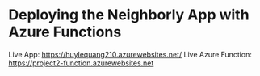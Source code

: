 # Deploying the Neighborly App with Azure Functions

Live App: https://huylequang210.azurewebsites.net/
Live Azure Function: https://project2-function.azurewebsites.net